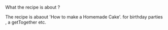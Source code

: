 What the recipe is about ?

The recipe is abaout 'How to make a Homemade Cake'. for birthday parties , a getTogether etc.

